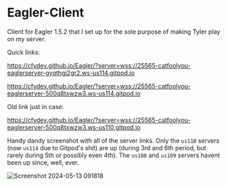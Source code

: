 # Eagler-Client
Client for Eagler 1.5.2 that I set up for the sole purpose of making Tyler play on my server.

Quick links:

https://cfydev.github.io/Eagler/?server=wss://25565-catfoolyou-eaglerserver-gyqthgj2gr2.ws-us114.gitpod.io

https://cfydev.github.io/Eagler/?server=wss://25565-catfoolyou-eaglerserver-500q8txwzw3.ws-us114.gitpod.io

Old link just in case:

https://cfydev.github.io/Eagler/?server=wss://25565-catfoolyou-eaglerserver-500q8txwzw3.ws-us110.gitpod.io

Handy dandy screenshot with all of the server links. Only the `us110` servers (now `us114` due to Gitpod's shit) are up (during 3rd and 6th period, but rarely during 5th or possibly even 4th). The `us108` and `us109` servers havent been up since, well, ever.


![Screenshot 2024-05-13 091818](https://github.com/CFYdev/Eagler/assets/165909092/1e5c2155-0f1c-4d62-8b16-9e1bef21335c)
